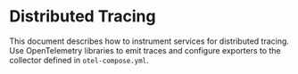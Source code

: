 # Distributed Tracing

This document describes how to instrument services for distributed
tracing.  Use OpenTelemetry libraries to emit traces and configure
exporters to the collector defined in `otel-compose.yml`.
